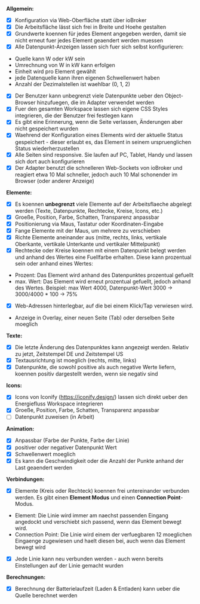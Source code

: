 **Allgemein:**
- [x] Konfiguration via Web-Oberfläche statt über ioBroker
- [x] Die Arbeitsfläche lässt sich frei in Breite und Hoehe gestalten
- [x] Grundwerte koennen für jedes Element angegeben werden, damit sie nicht erneut fuer jedes Element geaendert werden muessen
- [x] Alle Datenpunkt-Anzeigen lassen sich fuer sich selbst konfigurieren:
- Quelle kann W oder kW sein
- Umrechnung von W in kW kann erfolgen
- Einheit wird pro Element gewählt 
- jede Datenquelle kann ihren eigenen Schwellenwert haben
- Anzahl der Dezimalstellen ist waehlbar (0, 1, 2)
- [x] Der Benutzer kann unbegrenzt viele Datenpunkte ueber den Object-Browser hinzufuegen, die im Adapter verwendet werden
- [x] Fuer den gesamten Workspace lassen sich eigene CSS Styles integrieren, die der Benutzer frei festlegen kann
- [x] Es gibt eine Erinnerung, wenn die Seite verlassen, Änderungen aber nicht gespeichert wurden
- [x] Waehrend der Konfiguration eines Elements wird der aktuelle Status gespeichert - dieser erlaubt es, das Element in seinem urspruenglichen Status wiederherzustellen
- [x] Alle Seiten sind responsive. Sie laufen auf PC, Tablet, Handy und lassen sich dort auch konfigurieren
- [x] Der Adapter benutzt die schnelleren Web-Sockets von ioBroker und reagiert etwa 10 Mal schneller, jedoch auch 10 Mal schonender im Browser (oder anderer Anzeige)

**Elemente:**
- [x] Es koennen **unbegrenzt** viele Elemente auf der Arbeitsflaeche abgelegt werden (Texte, Datenpunkte, Rechtecke, Kreise, Icons, etc.)
- [x] Groeße, Position, Farbe, Schatten, Transparenz anpassbar
- [x] Positionierung via Maus, Tastatur oder Koordinaten-Eingabe
- [x] Fange Elemente mit der Maus, um mehrere zu verschieben 
- [x] Richte Elemente aneinander aus (mitte, rechts, links, vertikale Oberkante, vertikale Unterkante und vertikaler Mittelpunkt)
- [x] Rechtecke oder Kreise koennen mit einem Datenpunkt belegt werden und anhand des Wertes eine Fuellfarbe erhalten. Diese kann prozentual sein oder anhand eines Wertes:
- Prozent: Das Element wird anhand des Datenpunktes prozentual gefuellt
- max. Wert: Das Element wird erneut prozentual gefuellt, jedoch anhand des Wertes. Beispiel: max Wert 4000, Datenpunkt-Wert 3000 -> 3000/4000 * 100 -> 75%
- [x] Web-Adressen hinterlegbar, auf die bei einem Klick/Tap verwiesen wird. 
- Anzeige in Overlay, einer neuen Seite (Tab) oder derselben Seite moeglich

**Texte:**
- [x] Die letzte Änderung des Datenpunktes kann angezeigt werden. Relativ zu jetzt, Zeitstempel DE und Zeitstempel US
- [x] Textausrichtung ist moeglich (rechts, mitte, links)
- [x] Datenpunkte, die sowohl positive als auch negative Werte liefern, koennen positiv dargestellt werden, wenn sie negativ sind

**Icons:**
- [x] Icons von Iconify (https://iconify.design/) lassen sich direkt ueber den Energiefluss Workspace integrieren
- [x] Groeße, Position, Farbe, Schatten, Transparenz anpassbar
- [ ] Datenpunkt zuweisen (in Arbeit)

**Animation:**
- [x] Anpassbar (Farbe der Punkte, Farbe der Linie)
- [x] positiver oder negativer Datenpunkt Wert
- [x] Schwellenwert moeglich
- [x] Es kann die Geschwindigkeit oder die Anzahl der Punkte anhand der Last geaendert werden

**Verbindungen:**
- [x] Elemente (Kreis oder Rechteck) koennen frei untereinander verbunden werden. Es gibt einen **Element Modus** und einen **Connection Point**-Modus.
- Element: Die Linie wird immer am naechst passenden Eingang angedockt und verschiebt sich passend, wenn das Element bewegt wird.
- Connection Point: Die Linie wird einem der verfuegbaren 12 moeglichen Eingaenge zugewiesen und haelt diesen bei, auch wenn das Element bewegt wird
- [x] Jede Linie kann neu verbunden werden - auch wenn bereits Einstellungen auf der Linie gemacht wurden

**Berechnungen:**
- [x] Berechnung der Batterielaufzeit (Laden & Entladen) kann ueber die Quelle berechnet werden

